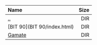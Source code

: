 |Name|Size|
|:---|---:|
|[..](../index.html)|DIR|
|[BIT 90](BIT 90/index.html)|DIR|
|[Gamate](Gamate/index.html)|DIR|

